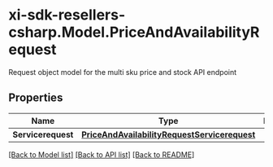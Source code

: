 # xi-sdk-resellers-csharp.Model.PriceAndAvailabilityRequest
Request object model for the multi sku price and stock API endpoint

## Properties

Name | Type | Description | Notes
------------ | ------------- | ------------- | -------------
**Servicerequest** | [**PriceAndAvailabilityRequestServicerequest**](PriceAndAvailabilityRequestServicerequest.md) |  | [optional] 

[[Back to Model list]](../README.md#documentation-for-models) [[Back to API list]](../README.md#documentation-for-api-endpoints) [[Back to README]](../README.md)

